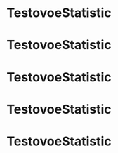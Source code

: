 # TestovoeStatistic
# TestovoeStatistic
# TestovoeStatistic
# TestovoeStatistic
# TestovoeStatistic
